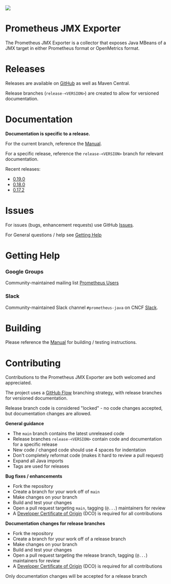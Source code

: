 <picture>
  <img src="https://circleci.com/gh/prometheus/jmx_exporter.svg?style=shield"/>
</picture>

# Prometheus JMX Exporter

The Prometheus JMX Exporter is a collector that exposes Java MBeans of a JMX target in either Prometheus format or OpenMetrics format.

# Releases

Releases are available on [GitHub](https://github.com/prometheus/jmx_exporter/releases) as well as Maven Central.

Release branches (`release-<VERSION>`) are created to allow for versioned documentation.

# Documentation

**Documentation is specific to a release.**

For the current branch, reference the [Manual](MANUAL.md).

For a specific release, reference the `release-<VERSION>` branch for relevant documentation.

Recent releases:

- [0.19.0](https://github.com/prometheus/jmx_exporter/tree/release-0.19.0)
- [0.18.0](https://github.com/prometheus/jmx_exporter/tree/release-0.18.0)
- [0.17.2](https://github.com/prometheus/jmx_exporter/tree/release-0.17.2)

# Issues

For issues (bugs, enhancement requests) use GitHub [Issues](https://github.com/prometheus/jmx_exporter/issues).

For General questions / help see [Getting Help](#getting-help)

# Getting Help

### Google Groups

Community-maintained mailing list [Prometheus Users](https://groups.google.com/g/prometheus-users)  

### Slack

Community-maintained Slack channel `#prometheus-java` on CNCF [Slack](https://slack.cncf.io/).

# Building

Please reference the [Manual](MANUAL.md) for building / testing instructions.

# Contributing

Contributions to the Prometheus JMX Exporter are both welcomed and appreciated.

The project uses a [GitHub Flow](https://docs.github.com/en/get-started/quickstart/github-flow) branching strategy, with release branches for versioned documentation.

Release branch code is considered "locked" - no code changes accepted, but documentation changes are allowed.

**General guidance**

- The `main` branch contains the latest unreleased code
- Release branches `release-<VERSION>` contain code and documentation for a specific release
- New code / changed code should use 4 spaces for indentation
- Don't completely reformat code (makes it hard to review a pull request)
- Expand all Java imports
- Tags are used for releases

**Bug fixes / enhancements**

- Fork the repository
- Create a branch for your work off of `main`
- Make changes on your branch
- Build and test your changes
- Open a pull request targeting `main`, tagging (`@...`) maintainers for review
- A [Developer Certificate of Origin](DCO.md) (DCO) is required for all contributions

**Documentation changes for release branches**

- Fork the repository
- Create a branch for your work off of a release branch
- Make changes on your branch
- Build and test your changes
- Open a pull request targeting the release branch, tagging (`@...`) maintainers for review
- A [Developer Certificate of Origin](DCO.md) (DCO) is required for all contributions

Only documentation changes will be accepted for a release branch